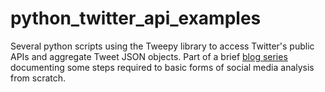 # python_twitter_api_examples
Several python scripts using the Tweepy library to access Twitter's public APIs and aggregate Tweet JSON objects. Part of a brief [blog series](http://localhost:8000/blog/2020/04/a-quick-guide-to-data-mining-textual-analysis-of-japanese-twitter/) documenting some steps required to basic forms of social media analysis from scratch.
